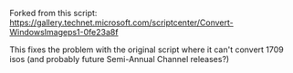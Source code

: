 Forked from this script: https://gallery.technet.microsoft.com/scriptcenter/Convert-WindowsImageps1-0fe23a8f

This fixes the problem with the original script where it can't convert 1709 isos (and probably future Semi-Annual Channel releases?) 

